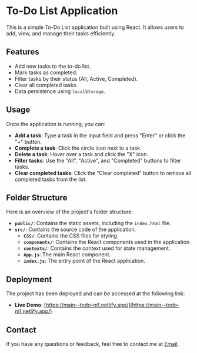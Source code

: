 # To-Do List Application

This is a simple To-Do List application built using React. It allows users to add, view, and manage their tasks efficiently.

## Features
- Add new tasks to the to-do list.
- Mark tasks as completed.
- Filter tasks by their status (All, Active, Completed).
- Clear all completed tasks.
- Data persistence using `localStorage`.

## Usage

Once the application is running, you can:

- **Add a task**: Type a task in the input field and press "Enter" or click the "+" button.
- **Complete a task**: Click the circle icon next to a task.
- **Delete a task**: Hover over a task and click the "X" icon.
- **Filter tasks**: Use the "All", "Active", and "Completed" buttons to filter tasks.
- **Clear completed tasks**: Click the "Clear completed" button to remove all completed tasks from the list.

## Folder Structure

Here is an overview of the project's folder structure:
- **`public/`**: Contains the static assets, including the `index.html` file.
- **`src/`**: Contains the source code of the application.
  - **`CSS/`**: Contains the CSS files for styling.
  - **`components/`**: Contains the React components used in the application.
  - **`contexts/`**: Contains the context used for state management.
  - **`App.js`**: The main React component.
  - **`index.js`**: The entry point of the React application.

## Deployment

The project has been deployed and can be accessed at the following link:

- **Live Demo**: [https://main--todo-m1.netlify.app/](https://main--todo-m1.netlify.app/)
    
## Contact
If you have any questions or feedback, feel free to contact me at [Email](nlahlouh09@gmail.com).
